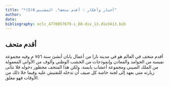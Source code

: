 ```yaml
---
title: "*أخبار وأفكار : أقدم متحف*. المقتبس 8(5)"
author: 
date: 
bibliography: oclc_4770057679-i_88-div_13.d1e3413.bib
---
```




##  أقدم متحف 


 أقدم متحف في العالم هو في مدينة نارا من أعمال يابان أنشئ سنة  ٧٥٦  م وفيه مجموعة   نفيسة من الجوامد والمعادن وإنموذجات من الخشب الوطني وألوف من الأواني المعمولة من الملك الصيني ومجموعة أعشاب يابسة. ولكن هذا المتحف محظور دخوله فلا تتأتى زيارته متى بعهد إلى لجنة خاصة كل صيف أن تدخله للتفتيش عليه وفيما خلا ذلك من الأوقات فهو مغلق. 
